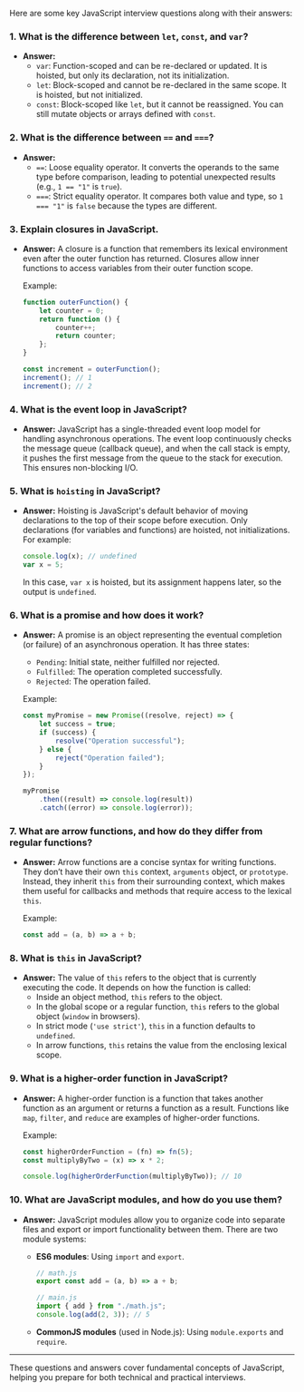 Here are some key JavaScript interview questions along with their answers:

### 1. **What is the difference between `let`, `const`, and `var`?**

-   **Answer:**
    -   `var`: Function-scoped and can be re-declared or updated. It is hoisted, but only its declaration, not its initialization.
    -   `let`: Block-scoped and cannot be re-declared in the same scope. It is hoisted, but not initialized.
    -   `const`: Block-scoped like `let`, but it cannot be reassigned. You can still mutate objects or arrays defined with `const`.

### 2. **What is the difference between `==` and `===`?**

-   **Answer:**
    -   `==`: Loose equality operator. It converts the operands to the same type before comparison, leading to potential unexpected results (e.g., `1 == "1"` is `true`).
    -   `===`: Strict equality operator. It compares both value and type, so `1 === "1"` is `false` because the types are different.

### 3. **Explain closures in JavaScript.**

-   **Answer:**
    A closure is a function that remembers its lexical environment even after the outer function has returned. Closures allow inner functions to access variables from their outer function scope.

    Example:

    ```javascript
    function outerFunction() {
        let counter = 0;
        return function () {
            counter++;
            return counter;
        };
    }

    const increment = outerFunction();
    increment(); // 1
    increment(); // 2
    ```

### 4. **What is the event loop in JavaScript?**

-   **Answer:**
    JavaScript has a single-threaded event loop model for handling asynchronous operations. The event loop continuously checks the message queue (callback queue), and when the call stack is empty, it pushes the first message from the queue to the stack for execution. This ensures non-blocking I/O.

### 5. **What is `hoisting` in JavaScript?**

-   **Answer:**
    Hoisting is JavaScript's default behavior of moving declarations to the top of their scope before execution. Only declarations (for variables and functions) are hoisted, not initializations. For example:
    ```javascript
    console.log(x); // undefined
    var x = 5;
    ```
    In this case, `var x` is hoisted, but its assignment happens later, so the output is `undefined`.

### 6. **What is a promise and how does it work?**

-   **Answer:**
    A promise is an object representing the eventual completion (or failure) of an asynchronous operation. It has three states:

    -   `Pending`: Initial state, neither fulfilled nor rejected.
    -   `Fulfilled`: The operation completed successfully.
    -   `Rejected`: The operation failed.

    Example:

    ```javascript
    const myPromise = new Promise((resolve, reject) => {
        let success = true;
        if (success) {
            resolve("Operation successful");
        } else {
            reject("Operation failed");
        }
    });

    myPromise
        .then((result) => console.log(result))
        .catch((error) => console.log(error));
    ```

### 7. **What are arrow functions, and how do they differ from regular functions?**

-   **Answer:**
    Arrow functions are a concise syntax for writing functions. They don’t have their own `this` context, `arguments` object, or `prototype`. Instead, they inherit `this` from their surrounding context, which makes them useful for callbacks and methods that require access to the lexical `this`.

    Example:

    ```javascript
    const add = (a, b) => a + b;
    ```

### 8. **What is `this` in JavaScript?**

-   **Answer:**
    The value of `this` refers to the object that is currently executing the code. It depends on how the function is called:
    -   Inside an object method, `this` refers to the object.
    -   In the global scope or a regular function, `this` refers to the global object (`window` in browsers).
    -   In strict mode (`'use strict'`), `this` in a function defaults to `undefined`.
    -   In arrow functions, `this` retains the value from the enclosing lexical scope.

### 9. **What is a higher-order function in JavaScript?**

-   **Answer:**
    A higher-order function is a function that takes another function as an argument or returns a function as a result. Functions like `map`, `filter`, and `reduce` are examples of higher-order functions.

    Example:

    ```javascript
    const higherOrderFunction = (fn) => fn(5);
    const multiplyByTwo = (x) => x * 2;

    console.log(higherOrderFunction(multiplyByTwo)); // 10
    ```

### 10. **What are JavaScript modules, and how do you use them?**

-   **Answer:**
    JavaScript modules allow you to organize code into separate files and export or import functionality between them. There are two module systems:
    -   **ES6 modules**: Using `import` and `export`.

        ```javascript
        // math.js
        export const add = (a, b) => a + b;

        // main.js
        import { add } from "./math.js";
        console.log(add(2, 3)); // 5
        ```

    -   **CommonJS modules** (used in Node.js): Using `module.exports` and `require`.

---

These questions and answers cover fundamental concepts of JavaScript, helping you prepare for both technical and practical interviews.
